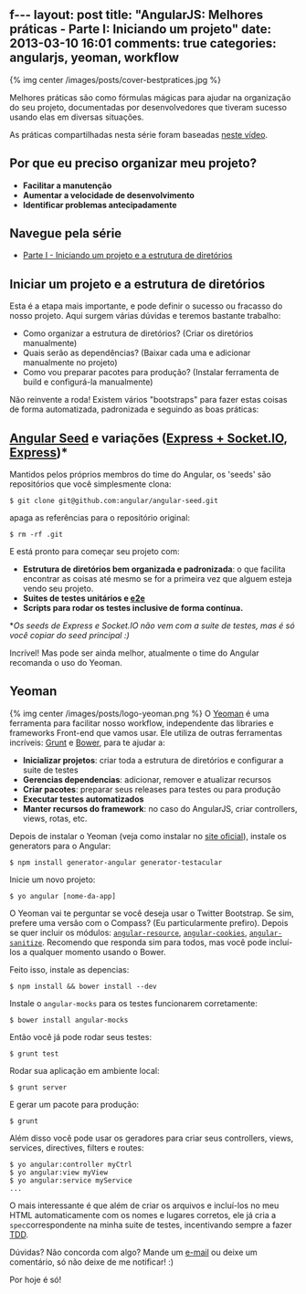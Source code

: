 f---
layout: post
title: "AngularJS: Melhores práticas - Parte I: Iniciando um projeto"
date: 2013-03-10 16:01
comments: true
categories: angularjs, yeoman, workflow
---

{% img center /images/posts/cover-bestpratices.jpg %}

Melhores práticas são como fórmulas mágicas para ajudar na organização do seu projeto, documentadas por desenvolvedores que tiveram sucesso usando elas em diversas situações.

<!-- more -->

As práticas compartilhadas nesta série foram baseadas [neste vídeo](http://www.youtube.com/watch?v=ZhfUv0spHCY&feature=g-user-u).

## Por que eu preciso organizar meu projeto?
- **Facilitar a manutenção**
- **Aumentar a velocidade de desenvolvimento**
- **Identificar problemas antecipadamente**

## Navegue pela série
- [Parte I - Iniciando um projeto e a estrutura de diretórios](/angularjs-melhores-praticas-parte-i-bootstrap)

## Iniciar um projeto e a estrutura de diretórios
Esta é a etapa mais importante, e pode definir o sucesso ou fracasso do nosso projeto. Aqui surgem várias dúvidas e teremos bastante trabalho:

- Como organizar a estrutura de diretórios? (Criar os diretórios manualmente)
- Quais serão as dependências? (Baixar cada uma e adicionar manualmente no projeto)
- Como vou preparar pacotes para produção? (Instalar ferramenta de build e configurá-la manualmente)

Não reinvente a roda! Existem vários "bootstraps" para fazer estas coisas de forma automatizada, padronizada e seguindo as boas práticas:

## [Angular Seed](http://github.com/angular/angular-seed) e variações ([Express + Socket.IO](http://github.com/btford/angular-socket-io-seed/), [Express](http://github.com/btford/angular-express-seed))*
Mantidos pelos próprios membros do time do Angular, os 'seeds' são repositórios que você simplesmente clona:

```
$ git clone git@github.com:angular/angular-seed.git
```

apaga as referências para o repositório original:

```
$ rm -rf .git
```

E está pronto para começar seu projeto com:

- **Estrutura de diretórios bem organizada e padronizada**: o que facilita encontrar as coisas até mesmo se for a primeira vez que alguem esteja vendo seu projeto.
- **Suites de testes unitários e [e2e](http://docs.angularjs.org/guide/dev_guide.e2e-testing)**
- **Scripts para rodar os testes inclusive de forma contínua.**

**Os seeds de Express e Socket.IO não vem com a suite de testes, mas é só você copiar do seed principal :)*

Incrível! Mas pode ser ainda melhor, atualmente o time do Angular recomanda o uso do Yeoman.

## Yeoman
{% img center /images/posts/logo-yeoman.png %}
O [Yeoman](http://yeoman.io) é uma ferramenta para facilitar nosso workflow, independente das libraries e frameworks Front-end que vamos usar. Ele utiliza de outras ferramentas incríveis: [Grunt](http://gruntjs.com/) e [Bower](http://twitter.github.com/bower/), para te ajudar a:

- **Inicializar projetos**: criar toda a estrutura de diretórios e configurar a suite de testes
- **Gerencias dependencias**: adicionar, remover e atualizar recursos
- **Criar pacotes**: preparar seus releases para testes ou para produção
- **Executar testes automatizados**
- **Manter recursos do framework**: no caso do AngularJS, criar controllers, views, rotas, etc.

Depois de instalar o Yeoman (veja como instalar no [site oficial](http://yeoman.io)), instale os generators para o Angular:

```
$ npm install generator-angular generator-testacular
```

Inicie um novo projeto:

```
$ yo angular [nome-da-app]
```

O Yeoman vai te perguntar se você deseja usar o Twitter Bootstrap. Se sim, prefere uma versão com o Compass? (Eu particularmente prefiro). Depois se quer incluir os módulos: [```angular-resource```](http://docs.angularjs.org/api/ngResource.$resource), [```angular-cookies```](http://docs.angularjs.org/api/ngCookies.$cookies), [```angular-sanitize```](http://docs.angularjs.org/api/ngSanitize.$sanitize). Recomendo que responda sim para todos, mas você pode incluí-los a qualquer momento usando o Bower.


Feito isso, instale as depencias:

```
$ npm install && bower install --dev
```

Instale o ```angular-mocks``` para os testes funcionarem corretamente:

```
$ bower install angular-mocks
```

Então você já pode rodar seus testes:

```
$ grunt test
```

Rodar sua aplicação em ambiente local:

```
$ grunt server
```

E gerar um pacote para produção:

```
$ grunt
```

Além disso você pode usar os geradores para criar seus controllers, views, services, directives, filters e routes:

```
$ yo angular:controller myCtrl
$ yo angular:view myView
$ yo angular:service myService
...
```
O mais interessante é que além de criar os arquivos e incluí-los no meu HTML automaticamente com os nomes e lugares corretos, ele já cria a ```spec```correspondente na minha suite de testes, incentivando sempre a fazer [TDD](http://en.wikipedia.org/wiki/Test_Driven_Development).

Dúvidas? Não concorda com algo? Mande um [e-mail](mailto:ciroanunes@gmail.com) ou deixe um comentário, só não deixe de me notificar! :)

Por hoje é só!